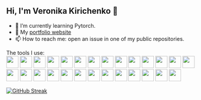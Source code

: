 ## Hi, I'm Veronika Kirichenko 👋

- 🌱 I’m currently learning Pytorch.
- 🎒 My [portfolio website](https://portfolio-kkvero.netlify.app)
- 📫 How to reach me: open an issue in one of my public repositories.

The tools I use:  
<img height="32" width="32" src="https://cdn.jsdelivr.net/npm/simple-icons@v14/icons/python.svg" />
<img height="32" width="32" src="https://cdn.jsdelivr.net/npm/simple-icons@v14/icons/javascript.svg" />
<img height="32" width="32" src="https://cdn.jsdelivr.net/npm/simple-icons@v14/icons/cplusplus.svg" />
<img height="32" width="32" src="https://cdn.jsdelivr.net/npm/simple-icons@v14/icons/csswizardry.svg" />
<img height="32" width="32" src="https://cdn.jsdelivr.net/npm/simple-icons@v14/icons/sass.svg" />
<img height="32" width="32" src="https://cdn.jsdelivr.net/npm/simple-icons@v14/icons/django.svg" />
<img height="32" width="32" src="https://cdn.jsdelivr.net/npm/simple-icons@v14/icons/htmx.svg" />
<img height="32" width="32" src="https://cdn.jsdelivr.net/npm/simple-icons@v14/icons/hugo.svg" />
<img height="32" width="32" src="https://cdn.jsdelivr.net/npm/simple-icons@v14/icons/sphinx.svg" />
<img height="32" width="32" src="https://cdn.jsdelivr.net/npm/simple-icons@v14/icons/plotly.svg" />
<img height="32" width="32" src="https://cdn.jsdelivr.net/npm/simple-icons@v14/icons/pytest.svg" />
<img height="32" width="32" src="https://cdn.jsdelivr.net/npm/simple-icons@v14/icons/sqlite.svg" />
<img height="32" width="32" src="https://cdn.jsdelivr.net/npm/simple-icons@v14/icons/mysql.svg" />
<img height="32" width="32" src="https://cdn.jsdelivr.net/npm/simple-icons@v14/icons/postgresql.svg" />
<img height="32" width="32" src="https://cdn.jsdelivr.net/npm/simple-icons@v14/icons/github.svg" />
<img height="32" width="32" src="https://cdn.jsdelivr.net/npm/simple-icons@v14/icons/githubpages.svg" />
<img height="32" width="32" src="https://cdn.jsdelivr.net/npm/simple-icons@v14/icons/git.svg" />
<img height="32" width="32" src="https://cdn.jsdelivr.net/npm/simple-icons@v14/icons/bootstrap.svg" />
<img height="32" width="32" src="https://cdn.jsdelivr.net/npm/simple-icons@v14/icons/gnometerminal.svg" />
<img height="32" width="32" src="https://cdn.jsdelivr.net/npm/simple-icons@v14/icons/gnubash.svg" />
<img height="32" width="32" src="https://cdn.jsdelivr.net/npm/simple-icons@v14/icons/vim.svg" />
<img height="32" width="32" src="https://cdn.jsdelivr.net/npm/simple-icons@v14/icons/linux.svg" />
<img height="32" width="32" src="https://cdn.jsdelivr.net/npm/simple-icons@v14/icons/leetcode.svg" />
<img height="32" width="32" src="https://cdn.jsdelivr.net/npm/simple-icons@v14/icons/netlify.svg" />
<img height="32" width="32" src="https://cdn.jsdelivr.net/npm/simple-icons@v14/icons/inkscape.svg" />
<img height="32" width="32" src="https://cdn.jsdelivr.net/npm/simple-icons@v14/icons/coreldraw.svg" />
<img height="32" width="32" src="https://cdn.jsdelivr.net/npm/simple-icons@v14/icons/readthedocs.svg" />

[![GitHub Streak](https://streak-stats.demolab.com/?user=kkvero)](https://git.io/streak-stats)

<!--
**kkvero/kkvero** is a ✨ _special_ ✨ repository because its `README.md` (this file) appears on your GitHub profile.

Here are some ideas to get you started:

- 🔭 I’m currently working on ...
- 🌱 I’m currently learning ...
- 👯 I’m looking to collaborate on ...
- 🤔 I’m looking for help with ...
- 💬 Ask me about ...
- 📫 How to reach me: ...
- 😄 Pronouns: ...
- ⚡ Fun fact: ...
-->
